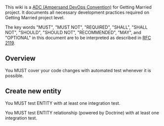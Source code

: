 This wiki is a [ADC (Ampersand DevOps Convention)](https://github.com/AmpersandHQ/devops-conventions#ampersand-devops-conventions) for Getting Married project. It documents all necessary development practices required on
Getting Married project level.

The key words "MUST", "MUST NOT", "REQUIRED", "SHALL", "SHALL NOT", "SHOULD", "SHOULD NOT",
"RECOMMENDED", "MAY", and "OPTIONAL" in this document are to be interpreted as described in
[RFC 2119].

[RFC 2119]: http://www.ietf.org/rfc/rfc2119.txt

## Overview

You MUST cover your code changes with automated test whenever it is possible.

## Create new entity

You MUST test ENTITY with at least one integration test.

You MUST test ENTITY relationship (powered by Doctrine) with at least one integration test.